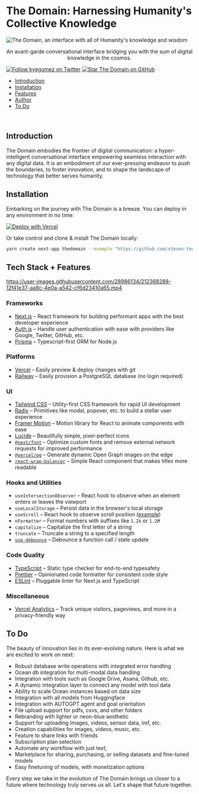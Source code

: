 # The Domain: Harnessing Humanity's Collective Knowledge

![The Domain, an interface with all of Humanity's knowledge and wisdom](https://domain.apac.ai)

<p align="center">
  An avant-garde conversational interface bridging you with the sum of digital knowledge in the cosmos.
</p>

[![Follow kyegomez on Twitter](https://img.shields.io/twitter/follow/kyegomez?style=flat&label=kyegomez&logo=twitter&color=0bf&logoColor=fff)](https://twitter.com/kyegomez)
[![Star The Domain on GitHub](https://img.shields.io/github/stars/kyegomez/thedomain?label=steven-tey%2Fthedomain)](https://github.com/kyegomez/thedomain)

- [Introduction](#introduction)
- [Installation](#installation)
- [Features](#features)
- [Author](#author)
- [To Do](#to-do)

<br/>

## Introduction

The Domain embodies the frontier of digital communication: a hyper-intelligent conversational interface empowering seamless interaction with any digital data. It is an embodiment of our ever-pressing endeavor to push the boundaries, to foster innovation, and to shape the landscape of technology that better serves humanity.

## Installation

Embarking on the journey with The Domain is a breeze. You can deploy in any environment in no time:

[![Deploy with Vercel](https://vercel.com/button)](https://vercel.com/new/clone?repository-url=https%3A%2F%2Fgithub.com%2Fsteven-tey%2Fthedomain&project-name=thedomain&repository-name=thedomain&demo-title=The%20Domain&demo-description=A%20super%20intelligent%20conversational%20interface%20that%20allows%20seamless%20interaction%20with%20any%20digital%20data.&demo-url=https%3A%2F%2Fthedomain.ai&demo-image=https%3A%2F%2Fthedomain.ai%2Fapi%2Fog&env=DATABASE_URL,GOOGLE_CLIENT_ID,GOOGLE_CLIENT_SECRET,NEXTAUTH_SECRET&envDescription=How%20to%2Fget%20these%20env%20variables%3A&envLink=https%3A%2F%2Fgithub.com%2Fsteven-tey%2Fthedomain%2Fblob%2Fmain%2F.env.example)

Or take control and clone & install The Domain locally:

```bash
yarn create next-app thedomain --example "https://github.com/steven-tey/thedomain"
```

## Tech Stack + Features

https://user-images.githubusercontent.com/28986134/212368288-12f41e37-aa8c-4e0a-a542-cf6d23410a65.mp4

### Frameworks

- [Next.js](https://nextjs.org/) – React framework for building performant apps with the best developer experience
- [Auth.js](https://authjs.dev/) – Handle user authentication with ease with providers like Google, Twitter, GitHub, etc.
- [Prisma](https://www.prisma.io/) – Typescript-first ORM for Node.js

### Platforms

- [Vercel](https://vercel.com/) – Easily preview & deploy changes with git
- [Railway](https://railway.app/) – Easily provision a PostgreSQL database (no login required)

### UI

- [Tailwind CSS](https://tailwindcss.com/) – Utility-first CSS framework for rapid UI development
- [Radix](https://www.radix-ui.com/) – Primitives like modal, popover, etc. to build a stellar user experience
- [Framer Motion](https://framer.com/motion) – Motion library for React to animate components with ease
- [Lucide](https://lucide.dev/) – Beautifully simple, pixel-perfect icons
- [`@next/font`](https://nextjs.org/docs/basic-features/font-optimization) – Optimize custom fonts and remove external network requests for improved performance
- [`@vercel/og`](https://vercel.com/docs/concepts/functions/edge-functions/og-image-generation) – Generate dynamic Open Graph images on the edge
- [`react-wrap-balancer`](https://github.com/shuding/react-wrap-balancer) – Simple React component that makes titles more readable

### Hooks and Utilities

- `useIntersectionObserver` –  React hook to observe when an element enters or leaves the viewport
- `useLocalStorage` – Persist data in the browser's local storage
- `useScroll` – React hook to observe scroll position ([example](https://github.com/steven-tey/precedent/blob/main/components/layout/index.tsx#L25))
- `nFormatter` – Format numbers with suffixes like `1.2k` or `1.2M`
- `capitalize` – Capitalize the first letter of a string
- `truncate` – Truncate a string to a specified length
- [`use-debounce`](https://www.npmjs.com/package/use-debounce) – Debounce a function call / state update

### Code Quality

- [TypeScript](https://www.typescriptlang.org/) – Static type checker for end-to-end typesafety
- [Prettier](https://prettier.io/) – Opinionated code formatter for consistent code style
- [ESLint](https://eslint.org/) – Pluggable linter for Next.js and TypeScript

### Miscellaneous

- [Vercel Analytics](https://vercel.com/analytics) – Track unique visitors, pageviews, and more in a privacy-friendly way

## To Do

The beauty of innovation lies in its ever-evolving nature. Here is what we are excited to work on next:

* Robust database write operations with integrated error handling
* Ocean db integration for multi-modal data handling
* Integration with tools such as Google Drive, Asana, Github, etc.
* A dynamic integration layer to connect any model with tool data 
* Ability to scale Ocean instances based on data size
* Integration with all models from Huggingface
* Integration with AUTOGPT agent and goal orientation
* File upload support for pdfs, csvs, and other folders
* Rebranding with lighter or neon-blue aesthetic
* Support for uploading Images, videos, sensor data, imf, etc.
* Creation capabilities for images, videos, music, etc.
* Feature to share links with friends
* Subscription plan selection
* Automate any workflow with just text,
* Marketplace for sharing, purchasing, or selling datasets and fine-tuned models
* Easy finetuning of models, with monetization options

Every step we take in the evolution of The Domain brings us closer to a future where technology truly serves us all. Let's shape that future together.
